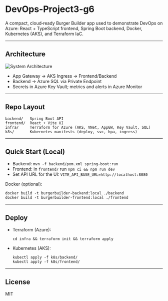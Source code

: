  # DevOps-Project3-g6
 
 A compact, cloud‑ready Burger Builder app used to demonstrate DevOps on Azure:
 React + TypeScript frontend, Spring Boot backend, Docker, Kubernetes (AKS), and Terraform IaC.
 
 ---
 
 ## Architecture
 
 ![System Architecture](docs/architecture.jpg)
 
 - App Gateway → AKS Ingress → Frontend/Backend
 - Backend → Azure SQL via Private Endpoint
 - Secrets in Azure Key Vault; metrics and alerts in Azure Monitor
 
 ---
 
 ## Repo Layout
 
 ```
 backend/   Spring Boot API
 frontend/  React + Vite UI
 infra/     Terraform for Azure (AKS, VNet, AppGW, Key Vault, SQL)
 k8s/       Kubernetes manifests (deploy, svc, hpa, ingress)
 ```
 
 ---
 
 ## Quick Start (Local)
 
 - Backend: `mvn -f backend/pom.xml spring-boot:run`
 - Frontend: in `frontend/` run `npm ci && npm run dev`
 - Set API URL for the UI: `VITE_API_BASE_URL=http://localhost:8080`
 
 Docker (optional):
 
 ```
 docker build -t burgerbuilder-backend:local ./backend
 docker build -t burgerbuilder-frontend:local ./frontend
 ```
 
 ---
 
 ## Deploy
 
 - Terraform (Azure):
   ```
   cd infra && terraform init && terraform apply
   ```
 - Kubernetes (AKS):
   ```
   kubectl apply -f k8s/backend/
   kubectl apply -f k8s/frontend/
   ```
 
 ---
 
 ## License
 
 MIT
